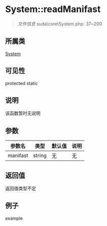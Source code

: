 # System::readManifast



> *文件信息* suda\core\System.php: 37~200

## 所属类 

[System](../System.md)

## 可见性

 protected static

## 说明

该函数暂时无说明


## 参数


| 参数名 | 类型 | 默认值 | 说明 |
|--------|-----|-------|-------|
| manifast |  string | 无 | 无 |



## 返回值

返回值类型不定


## 例子

example